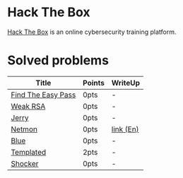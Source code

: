 # Hack The Box
[Hack The Box](https://www.hackthebox.com/) is an online cybersecurity training platform.


# Solved problems
| Title | Points | WriteUp |
| --- | --- | --- |
|[Find The Easy Pass](https://app.hackthebox.com/challenges/5)| 0pts |-|
|[Weak RSA](https://app.hackthebox.com/challenges/6)| 0pts |-|
|[Jerry](https://app.hackthebox.com/machines/144)| 0pts |-|
|[Netmon](https://app.hackthebox.com/machines/177)| 0pts |[link (En)](https://github.com/riikunn1004/hackthebox/blob/main/Netmon/Write-up.md)|
|[Blue](https://app.hackthebox.com/machines/51)| 0pts |-|
|[Templated](https://app.hackthebox.com/challenges/152)| 2pts |-|
|[Shocker](https://app.hackthebox.com/machines/108)| 0pts |-|